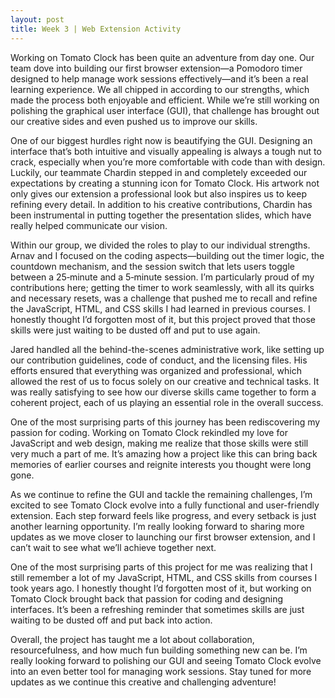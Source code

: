 ```yaml
---
layout: post
title: Week 3 | Web Extension Activity
---
```

Working on Tomato Clock has been quite an adventure from day one. Our team dove into building our first browser extension—a Pomodoro timer designed to help manage work sessions effectively—and it’s been a real learning experience. We all chipped in according to our strengths, which made the process both enjoyable and efficient. While we’re still working on polishing the graphical user interface (GUI), that challenge has brought out our creative sides and even pushed us to improve our skills.

<!--more-->

One of our biggest hurdles right now is beautifying the GUI. Designing an interface that’s both intuitive and visually appealing is always a tough nut to crack, especially when you’re more comfortable with code than with design. Luckily, our teammate Chardin stepped in and completely exceeded our expectations by creating a stunning icon for Tomato Clock. His artwork not only gives our extension a professional look but also inspires us to keep refining every detail. In addition to his creative contributions, Chardin has been instrumental in putting together the presentation slides, which have really helped communicate our vision.

Within our group, we divided the roles to play to our individual strengths. Arnav and I focused on the coding aspects—building out the timer logic, the countdown mechanism, and the session switch that lets users toggle between a 25‑minute and a 5‑minute session. I’m particularly proud of my contributions here; getting the timer to work seamlessly, with all its quirks and necessary resets, was a challenge that pushed me to recall and refine the JavaScript, HTML, and CSS skills I had learned in previous courses. I honestly thought I’d forgotten most of it, but this project proved that those skills were just waiting to be dusted off and put to use again.

Jared handled all the behind-the-scenes administrative work, like setting up our contribution guidelines, code of conduct, and the licensing files. His efforts ensured that everything was organized and professional, which allowed the rest of us to focus solely on our creative and technical tasks. It was really satisfying to see how our diverse skills came together to form a coherent project, each of us playing an essential role in the overall success.

One of the most surprising parts of this journey has been rediscovering my passion for coding. Working on Tomato Clock rekindled my love for JavaScript and web design, making me realize that those skills were still very much a part of me. It’s amazing how a project like this can bring back memories of earlier courses and reignite interests you thought were long gone.

As we continue to refine the GUI and tackle the remaining challenges, I’m excited to see Tomato Clock evolve into a fully functional and user-friendly extension. Each step forward feels like progress, and every setback is just another learning opportunity. I’m really looking forward to sharing more updates as we move closer to launching our first browser extension, and I can’t wait to see what we’ll achieve together next.

One of the most surprising parts of this project for me was realizing that I still remember a lot of my JavaScript, HTML, and CSS skills from courses I took years ago. I honestly thought I’d forgotten most of it, but working on Tomato Clock brought back that passion for coding and designing interfaces. It’s been a refreshing reminder that sometimes skills are just waiting to be dusted off and put back into action.

Overall, the project has taught me a lot about collaboration, resourcefulness, and how much fun building something new can be. I’m really looking forward to polishing our GUI and seeing Tomato Clock evolve into an even better tool for managing work sessions. Stay tuned for more updates as we continue this creative and challenging adventure!
